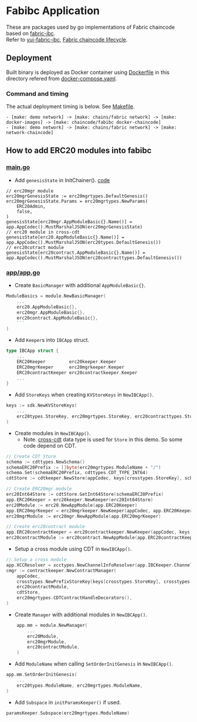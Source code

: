 # Fabibc Application

These are packages used by go implementations of Fabric chaincode based on [fabric-ibc](https://github.com/datachainlab/public-docs/tree/master/fabric-ibc).  
Refer to [yui-fabric-ibc](https://github.com/hyperledger-labs/yui-fabric-ibc), [Fabric chaincode lifecycle](https://hyperledger-fabric.readthedocs.io/en/release-2.2/chaincode_lifecycle.html).

## Deployment

Built binary is deployed as Docker container using [Dockerfile](https://github.com/datachainlab/fabric-tendermint-cross-demo/blob/main/demo/chains/fabric/chaincode/fabibc/Dockerfile) in this directory refered from [docker-compose.yaml](https://github.com/datachainlab/fabric-tendermint-cross-demo/blob/main/demo/chains/fabric/docker-compose.yaml).

### Command and timing

The actual deployment timing is below. See [Makefile](https://github.com/datachainlab/fabric-tendermint-cross-demo/blob/main/demo/Makefile).

```
- [make: demo network] -> [make: chains/fabric network] -> [make:  docker-images] -> [make: chaincode/fabibc docker-chaincode]
- [make: demo network] -> [make: chains/fabric network] -> [make: network-chaincode]
```

## How to add ERC20 modules into fabibc

### [main.go](https://github.com/datachainlab/fabric-tendermint-cross-demo/blob/main/demo/chains/fabric/chaincode/fabibc/main.go)

- Add `genesisState` in InitChainer(). [code](https://github.com/datachainlab/fabric-tendermint-cross-demo/blob/main/demo/chains/fabric/chaincode/fabibc/main.go)

```
// erc20mgr module
erc20mgrGenesisState := erc20mgrtypes.DefaultGenesis()
erc20mgrGenesisState.Params = erc20mgrtypes.NewParams(
	ERC20Admin,
	false,
)
genesisState[erc20mgr.AppModuleBasic{}.Name()] = app.AppCodec().MustMarshalJSON(erc20mgrGenesisState)
// erc20 module in cross-cdt
genesisState[erc20.AppModuleBasic{}.Name()] = app.AppCodec().MustMarshalJSON(erc20types.DefaultGenesis())
// erc20cotract module
genesisState[erc20contract.AppModuleBasic{}.Name()] = app.AppCodec().MustMarshalJSON(erc20contracttypes.DefaultGenesis())
```

### [app/app.go](https://github.com/datachainlab/fabric-tendermint-cross-demo/blob/main/demo/chains/fabric/chaincode/fabibc/app/app.go)

- Create `BasicManager` with additional `AppModuleBasic{}`.

````go
ModuleBasics = module.NewBasicManager(
	...
	erc20.AppModuleBasic{},
	erc20mgr.AppModuleBasic{},
	erc20contract.AppModuleBasic{},
	```
)
````

- Add `Keeper`s into `IBCApp` struct.

```go
type IBCApp struct {
	...
	ERC20Keeper         erc20keeper.Keeper
	ERC20mgrKeeper      erc20mgrkeeper.Keeper
	ERC20contractKeeper erc20contractkeeper.Keeper
	...
}
```

- Add `StoreKeys` when creating `KVStoreKeys` in `NewIBCApp()`.

```go
keys := sdk.NewKVStoreKeys(
	...
	erc20types.StoreKey, erc20mgrtypes.StoreKey, erc20contracttypes.StoreKey,
)
```

- Create modules in `NewIBCApp()`.
  - Note. [cross-cdt](https://github.com/datachainlab/cross-cdt) data type is used for `Store` in this demo. So some code depend on CDT.

```go
// Create CDT Store
schema := cdttypes.NewSchema()
schemaERC20Prefix := []byte(erc20mgrtypes.ModuleName + "/")
schema.Set(schemaERC20Prefix, cdttypes.CDT_TYPE_INT64)
cdtStore := cdtkeeper.NewStore(appCodec, keys[crosstypes.StoreKey], schema)

// Create ERC20mgr module
erc20Int64Store := cdtStore.GetInt64Store(schemaERC20Prefix)
app.ERC20Keeper = erc20keeper.NewKeeper(erc20Int64Store)
erc20Module := erc20.NewAppModule(app.ERC20Keeper)
app.ERC20mgrKeeper = erc20mgrkeeper.NewKeeper(appCodec, app.ERC20Keeper, app.GetSubspace(erc20mgrtypes.ModuleName))
erc20mgrModule := erc20mgr.NewAppModule(app.ERC20mgrKeeper)

// Create erc20contract module
app.ERC20contractKeeper = erc20contractkeeper.NewKeeper(appCodec, keys[erc20contracttypes.StoreKey], app.ERC20mgrKeeper)
erc20contractModule := erc20contract.NewAppModule(app.ERC20contractKeeper)
```

- Setup a cross module using CDT in `NewIBCApp()`.

```go
// Setup a cross module
app.XCCResolver = xcctypes.NewChannelInfoResolver(app.IBCKeeper.ChannelKeeper)
cmgr := contractkeeper.NewContractManager(
	appCodec,
	crosstypes.NewPrefixStoreKey(keys[crosstypes.StoreKey], crosstypes.ContractManagerPrefix),
	erc20contractModule,
	cdtStore,
	erc20mgrtypes.CDTContractHandleDecorators(),
)
```

- Create `Manager` with additional modules in `NewIBCApp()`.

```go
	app.mm = module.NewManager(
		...
		erc20Module,
		erc20mgrModule,
		erc20contractModule,
	)
```

- Add `ModuleName` when calling `SetOrderInitGenesis` in `NewIBCApp()`.

```go
app.mm.SetOrderInitGenesis(
	...
	erc20types.ModuleName, erc20mgrtypes.ModuleName,
)
```

- Add `Subspace` in `initParamsKeeper()` if used.

```go
paramsKeeper.Subspace(erc20mgrtypes.ModuleName)
```
